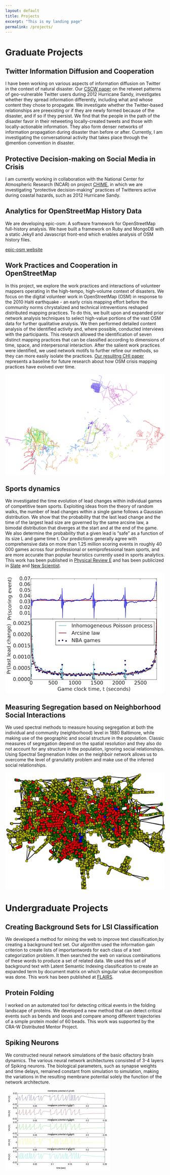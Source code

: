 ```yaml
---
layout: default
title: Projects
excerpt: "This is my landing page"
permalink: /projects/
---
```


# Graduate Projects

## Twitter Information Diffusion and Cooperation
I have been working on various aspects of information diffusion on Twitter in the context of natural disaster. 
Our [CSCW paper](https://www.cs.colorado.edu/~palen/palen_papers/CSCW-SandyRetweetPaperCR.pdf) on the retweet patterns of geo-vulnerable Twitter users during 2012 Hurricane Sandy, investigates whether they spread information differently, including what and whose content they chose to propagate. We investigate whether the Twitter-based relationships are preexisting or if they are newly formed because of the disaster, and if so if they persist. We find that the people in the path of the disaster favor in their retweeting locally-created tweets and those with locally-actionable information. They also form denser networks of information propagation during disaster than before or after.
Currently, I am investigating the conversational activity that takes place through the @mention convention in disaster.

## Protective Decision-making on Social Media in Crisis
I am currently working in collaboration with the National Center for Atmospheric Research (NCAR) on project [CHIME](https://www.mmm.ucar.edu/communicating-hazard-information-modern-environment-chime), in which we are investigating “protective decision-making” practices of Twitterers active during coastal hazards, such as 2012 Hurricane Sandy.

## Analytics for OpenStreetMap History Data
We are developing epic-osm: A software framework for OpenStreetMap full-history analysis.
We have built a framework on Ruby and MongoDB with a static Jekyll and Javascript front-end which enables analysis of OSM history files.

[epic-osm website](http://project-epic.github.io/epic-osm/)

## Work Practices and Cooperation in OpenStreetMap
In this project, we explore the work practices and interactions of volunteer mappers operating in the high-tempo, high-volume context of disasters. We focus on the digital volunteer work in OpenStreetMap (OSM) in response to the 2010 Haiti earthquake - an early crisis mapping effort before the community norms chrystalized and technical intreventions reshaped distributed mapping practices. To do this, we built upon and expanded prior network analysis techniques to select high-value portions of the vast OSM data for further qualitative analysis. We then performed detailed content analysis of the identified activity and, where possible, conducted interviews with the participants. This research allowed the identification of seven distinct mapping practices that can be classified according to dimensions of time, space, and interpersonal interaction.  After the salient work practices were identified, we used network motifs to further refine our methods, so they can more easily isolate the practices. [Our resulitng CHI paper](http://dl.acm.org/citation.cfm?id=2858371) represents a baseline for future research about how OSM crisis mapping practices have evolved over time.

![Filling In the Map](/assets/fillInMap.png)

## Sports dynamics
We investigated the time evolution of lead changes within individual games of competitive team sports. Exploiting ideas from the theory of random walks, the number of lead changes within a single game follows a Gaussian distribution. We show that the probability that the last lead change and the time of the largest lead size are governed by the same arcsine law, a bimodal distribution that diverges at the start and at the end of the game. We also determine the probability that a given lead is “safe” as a function of its size L and game time t. Our predictions generally agree with comprehensive data on more than 1.25 million scoring events in roughly 40 000 games across four professional or semiprofessional team sports, and are more accurate than popular heuristics currently used in sports analytics. This work has been published in [Physical Review E](http://journals.aps.org/pre/abstract/10.1103/PhysRevE.91.062815) and has been publicized in [Slate](http://www.slate.com/articles/sports/sports_nut/2015/06/golden_state_warriors_championship_a_new_formula_for_predicting_lead_changes.html) and [New Scientist](https://www.newscientist.com/article/dn27836-winning-formula-reveals-if-your-team-is-too-far-ahead-to-lose).

![LastLeadChange](/assets/LastLeadChange.jpg)

## Measuring Segregation based on Neighborhood Social Interactions 
We used spectral methods to measure housing segregation at both the individual and community (neighborhood) level in 1880 Baltimore, while making use of the geographic and social structure in the population. Classic measures of segregation depend on the spatial resolution and they also do not account for any structure in the population, ignoring social relationships. Using Spectral Segmenation Index on the neighboir network allows us to overcome the level of granulatity problem and make use of the inferred social relationships.

![SSI](/assets/SSI.png)

# Undergraduate Projects

## Creating Background Sets for LSI Classification
We developed a method for mining the web to improve text classification,by creating a background text set. Our algorithm
used the information gain criterion to create lists of importantwords for each class of a text categorization problem. It then
searched the web on various combinations of these words to produce a set of related data. We used this set of background text with Latent Semantic Indexing classification to create an expanded term by document matrix on which singular value
decomposition was done. This work has been published at [FLAIRS](https://www.aaai.org/Papers/FLAIRS/2006/Flairs06-117.pdf).

## Protein Folding
I worked on an automated tool for detecting critical events in the folding landscape of proteins. We developed a new method that can detect critical events such as bends and loops and compare among different trajectories of a simple protein model of 60 beads. This work was supported by the CRA-W Distributed Mentor Project.

<!-- ![contactMap](/assets/contactMap.png) -->

## Spiking Neurons
We constructed neural network simulations of the basic olfactory brain dynamics. The various neural network architectures consisted of 3-4 layers of Spiking neurons. The biological parameters, such as synapse weights and time delays, remained constant from simulation to simulation, making the variations in the resulting membrane potential solely the function of the network architecture.

![spiking](/assets/spiking.jpg)